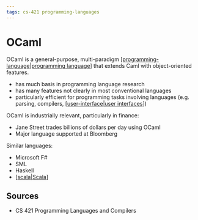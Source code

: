 ```yaml
---
tags: cs-421 programming-languages
---
```


# OCaml

OCaml is a general-purpose, multi-paradigm [[programming-language|programming language]] that extends Caml with object-oriented features.

- has much basis in programming language research
- has many features not clearly in most conventional languages
- particularly efficient for programming tasks involving languages (e.g. parsing, compilers, [[user-interface|user interfaces]])

OCaml is industrially relevant, particularly in finance:

- Jane Street trades billions of dollars per day using OCaml
- Major language supported at Bloomberg

Similar languages:

- Microsoft F#
- SML
- Haskell
- [[scala|Scala]]

## Sources

- CS 421 Programming Languages and Compilers

[//begin]: # "Autogenerated link references for markdown compatibility"
[programming-language|programming language]: programming-language "Programming Language"
[user-interface|user interfaces]: user-interface "User Interface"
[scala|Scala]: scala "Scala"
[//end]: # "Autogenerated link references"
